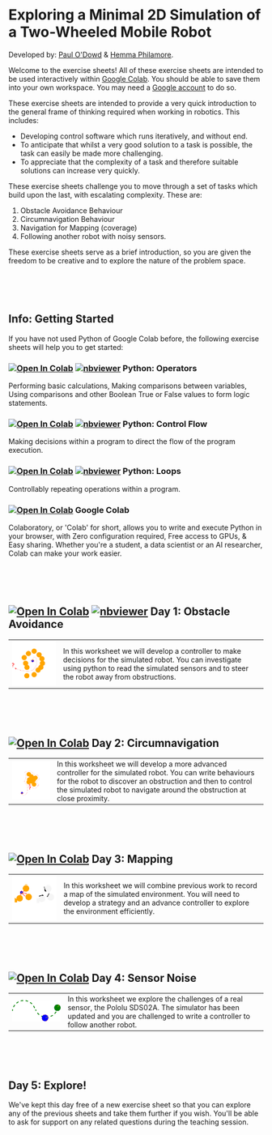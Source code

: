 # Exploring a Minimal 2D Simulation of a Two-Wheeled Mobile Robot

Developed by: <a href="https://www.bristol.ac.uk/people/person/Paul-O'Dowd-d54e9ad6-41de-4eef-81c6-1ee227ced8dc">Paul O'Dowd</a> & <a href="https://www.bristol.ac.uk/people/person/Hemma-Philamore-c3c8acb0-fcce-4792-9249-2efccb92145f">Hemma Philamore</a>. 

Welcome to the exercise sheets!  All of these exercise sheets are intended to be used interactively within <a href="https://research.google.com/colaboratory/">Google Colab</a>.  You should be able to save them into your own workspace.  You may need a <a href="https://www.google.com/account/about/">Google account</a> to do so.  

These exercise sheets are intended to provide a very quick introduction to the general frame of thinking required when working in robotics.  This includes:
- Developing control software which runs iteratively, and without end.
- To anticipate that whilst a very good solution to a task is possible, the task can easily be made more challenging.
- To appreciate that the complexity of a task and therefore suitable solutions can increase very quickly.  

These exercise sheets challenge you to move through a set of tasks which build upon the last, with escalating complexity. These are:
1. Obstacle Avoidance Behaviour
2. Circumnavigation Behaviour
3. Navigation for Mapping (coverage)
4. Following another robot with noisy sensors.

These exercise sheets serve as a brief introduction, so you are given the freedom to be creative and to explore the nature of the problem space.  

<br><br><br>
## Info: Getting Started

If you have not used Python of Google Colab before, the following exercise sheets will help you to get started:

### [![Open In Colab](https://colab.research.google.com/assets/colab-badge.svg)](https://colab.research.google.com/github/paulodowd/GoogleColab_Simple2DSimulator/blob/main/01_Operators.ipynb) [![nbviewer](https://raw.githubusercontent.com/jupyter/design/master/logos/Badges/nbviewer_badge.svg)](https://nbviewer.jupyter.org/github/paulodowd/GoogleColab_Simple2DSimulator/blob/main/01_Operators.ipynb) Python: Operators 
Performing basic calculations, Making comparisons between variables, Using comparisons and other Boolean True or False values to form logic statements.

### [![Open In Colab](https://colab.research.google.com/assets/colab-badge.svg)](https://colab.research.google.com/github/paulodowd/GoogleColab_Simple2DSimulator/blob/main/02_Control_Flow.ipynb) [![nbviewer](https://raw.githubusercontent.com/jupyter/design/master/logos/Badges/nbviewer_badge.svg)](https://nbviewer.jupyter.org/github/paulodowd/GoogleColab_Simple2DSimulator/blob/main/02_Control_Flow.ipynb) Python: Control Flow
Making decisions within a program to direct the flow of the program execution.
    
### [![Open In Colab](https://colab.research.google.com/assets/colab-badge.svg)](https://colab.research.google.com/github/paulodowd/GoogleColab_Simple2DSimulator/blob/main/03_Loops.ipynb) [![nbviewer](https://raw.githubusercontent.com/jupyter/design/master/logos/Badges/nbviewer_badge.svg)](https://nbviewer.jupyter.org/github/paulodowd/GoogleColab_Simple2DSimulator/blob/main/03_Loops.ipynb) Python: Loops
Controllably repeating operations within a program. 
    
### [![Open In Colab](https://colab.research.google.com/assets/colab-badge.svg)](https://colab.research.google.com/notebooks/intro.ipynb) Google Colab 
Colaboratory, or 'Colab' for short, allows you to write and execute Python in your browser, with Zero configuration required, Free access to GPUs, & Easy sharing.  Whether you're a student, a data scientist or an AI researcher, Colab can make your work easier.
    
<br><br><br>
## [![Open In Colab](https://colab.research.google.com/assets/colab-badge.svg)](https://colab.research.google.com/github/paulodowd/GoogleColab_Simple2DSimulator/blob/main/Sheet1_ObstacleAvoidance.ipynb) [![nbviewer](https://raw.githubusercontent.com/jupyter/design/master/logos/Badges/nbviewer_badge.svg)](https://nbviewer.jupyter.org/github/paulodowd/GoogleColab_Simple2DSimulator/blob/main/Sheet1_ObstacleAvoidance.ipynb) Day 1: Obstacle Avoidance

<table>
  <tr>
    <td>
<img src="https://github.com/paulodowd/GoogleColab_Simple2DSimulator/blob/main/img/obs_avoidance.png?raw=true" width="350px">
    </td>
    <td>
      In this worksheet we will develop a controller to make decisions for the simulated robot.  You can investigate using python to read the simulated sensors and to steer the robot away from obstructions.
    </td>
  </tr>
 </table>

<br><br><br>
## [![Open In Colab](https://colab.research.google.com/assets/colab-badge.svg)](https://colab.research.google.com/github/paulodowd/GoogleColab_Simple2DSimulator/blob/main/Sheet2_Circumnavigation.ipynb) Day 2: Circumnavigation

<table>
  <tr>
    <td>
<img src="https://github.com/paulodowd/GoogleColab_Simple2DSimulator/blob/main/img/c_navigation.png?raw=true" width="350px">
    </td>
    <td>
      In this worksheet we will develop a more advanced controller for the simulated robot.  You can write behaviours for the robot to discover an obstruction and then to control the simulated robot to navigate around the obstruction at close proximity.
    </td>
  </tr>
 </table>

<br><br><br>
## [![Open In Colab](https://colab.research.google.com/assets/colab-badge.svg)](https://colab.research.google.com/github/paulodowd/GoogleColab_Simple2DSimulator/blob/main/Sheet3_Mapping.ipynb) Day 3: Mapping

<table>
  <tr>
    <td>
<img src="https://github.com/paulodowd/GoogleColab_Simple2DSimulator/blob/main/img/mapping.png?raw=true" width="350px">
    </td>
    <td>
      In this worksheet we will combine previous work to record a map of the simulated environment.  You will need to develop a strategy and an advance controller to explore the environment efficiently.
    </td>
  </tr>
 </table>

<br><br><br>
## [![Open In Colab](https://colab.research.google.com/assets/colab-badge.svg)](https://colab.research.google.com/github/paulodowd/GoogleColab_Simple2DSimulator/blob/main/Sheet4_SensorNoise.ipynb)  Day 4: Sensor Noise


<table>
  <tr>
    <td>
<img src="https://github.com/paulodowd/GoogleColab_Simple2DSimulator/blob/main/img/Following.png?raw=true" width="350px">
    </td>
    <td>
      In this worksheet we explore the challenges of a real sensor, the Pololu SDS02A.  The simulator has been updated and you are challenged to write a controller to follow another robot.  
    </td>
  </tr>
 </table>
 
<br><br><br>
## Day 5: Explore!

We've kept this day free of a new exercise sheet so that you can explore any of the previous sheets and take them further if you wish.  You'll be able to ask for support on any related questions during the teaching session.


